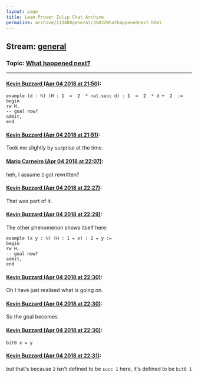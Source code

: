 ```yaml
---
layout: page
title: Lean Prover Zulip Chat Archive 
permalink: archive/113488general/35032Whathappenednext.html
---
```


## Stream: [general](index.html)
### Topic: [What happened next?](35032Whathappenednext.html)

---

#### [Kevin Buzzard (Apr 04 2018 at 21:50)](https://leanprover.zulipchat.com/#narrow/stream/113488-general/topic/What%20happened%20next%3F/near/124638598):
```
example (d : ℕ) (H : 1  =  2  * nat.succ d) : 1  =  2  * d +  2  :=
begin
rw H,
-- goal now?
admit,
end
```

#### [Kevin Buzzard (Apr 04 2018 at 21:51)](https://leanprover.zulipchat.com/#narrow/stream/113488-general/topic/What%20happened%20next%3F/near/124638609):
Took me slightly by surprise at the time.

#### [Mario Carneiro (Apr 04 2018 at 22:07)](https://leanprover.zulipchat.com/#narrow/stream/113488-general/topic/What%20happened%20next%3F/near/124639398):
heh, I assume `2` got rewritten?

#### [Kevin Buzzard (Apr 04 2018 at 22:27)](https://leanprover.zulipchat.com/#narrow/stream/113488-general/topic/What%20happened%20next%3F/near/124640156):
That was part of it.

#### [Kevin Buzzard (Apr 04 2018 at 22:29)](https://leanprover.zulipchat.com/#narrow/stream/113488-general/topic/What%20happened%20next%3F/near/124640252):
The other phenomenon shows itself here:
```lean
example (x y : ℕ) (H : 1 = x) : 2 = y :=
begin
rw H,
-- goal now?
admit,
end
```

#### [Kevin Buzzard (Apr 04 2018 at 22:30)](https://leanprover.zulipchat.com/#narrow/stream/113488-general/topic/What%20happened%20next%3F/near/124640326):
Oh I have just realised what is going on.

#### [Kevin Buzzard (Apr 04 2018 at 22:30)](https://leanprover.zulipchat.com/#narrow/stream/113488-general/topic/What%20happened%20next%3F/near/124640331):
So the goal becomes

#### [Kevin Buzzard (Apr 04 2018 at 22:30)](https://leanprover.zulipchat.com/#narrow/stream/113488-general/topic/What%20happened%20next%3F/near/124640335):
` bit0 x = y `

#### [Kevin Buzzard (Apr 04 2018 at 22:31)](https://leanprover.zulipchat.com/#narrow/stream/113488-general/topic/What%20happened%20next%3F/near/124640345):
but that's because `2` isn't defined to be `succ 1` here, it's defined to be `bit0 1`

